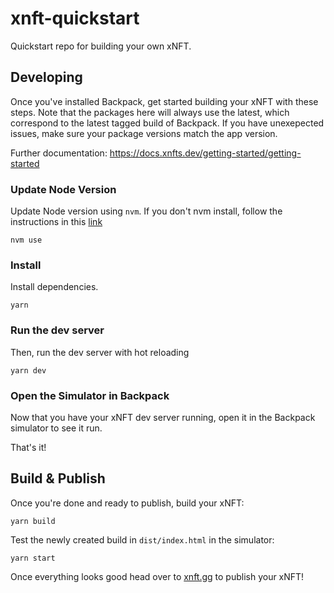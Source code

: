 # xnft-quickstart

Quickstart repo for building your own xNFT.

## Developing

Once you've installed Backpack, get started building your xNFT with these steps. Note that the packages here will always use the latest, which correspond to the latest tagged build of Backpack. If you have unexepected issues, make sure your package versions match the app version.

Further documentation: https://docs.xnfts.dev/getting-started/getting-started

### Update Node Version
Update Node version using `nvm`. If you don't nvm install, follow the instructions in this [link](https://github.com/nvm-sh/nvm#installing-and-updating)

```
nvm use
```

### Install

Install dependencies.

```
yarn
```

### Run the dev server

Then, run the dev server with hot reloading

```
yarn dev
```

### Open the Simulator in Backpack

Now that you have your xNFT dev server running, open it in the Backpack simulator to see it run.

That's it!


## Build & Publish

Once you're done and ready to publish, build your xNFT:

```
yarn build
```

Test the newly created build in `dist/index.html` in the simulator:

```
yarn start
```

Once everything looks good head over to [xnft.gg](https://www.xnft.gg) to publish your xNFT!
